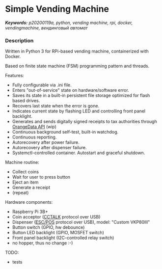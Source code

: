 # Simple Vending Machine

_**Keywords:** p20200119a, python, vending machine, rpi, docker, vendingmachine, вендинговый автомат_

### Description

Written in Python 3 for RPi-based vending machine, containerized with Docker.

Based on finite state machine (FSM) programming pattern and threads.

Features:

- Fully configurable via .ini file.
- Enters "out-of-service" state on hardware/software error.
- Saves its state in a built-in persistent file storage optimized for flash based drives.
- Recovers last state when the error is gone.
- Indicates current state by flashing LED and controlling front panel backlight.
- Generates and sends digitally signed receipts to tax authorities through [OrangeData API](https://github.com/orangedata-official/API/blob/master/API%202.15.0%20(English).docx) (wip)
- Continuous background self-test, built-in watchdog.
- Continuous reporting.
- Autorecovery after power failure.
- Autorecovery after dispenser failure.
- Systemctl-controlled container. Autostart and graceful shutdown.

Machine routine:

- Collect coins
- Wait for user to press button
- Eject an item
- Generate a receipt
- (repeat)

Hardware components:

- Raspberry Pi 3B+
- Coin acceptor ([CCTALK](https://en.wikipedia.org/wiki/CcTalk) protocol over USB)
- Dispenser ([ESC/POS](https://en.wikipedia.org/wiki/ESC/P) protocol over USB), model: "Custom VKP80III"
- Button switch (GPIO, hw debounce)
- Button LED backlight (GPIO, MOSFET switch)
- Front panel backlight (I2C-controlled relay switch)
- no hopper, thus no change :-)

TODO:

- tests
